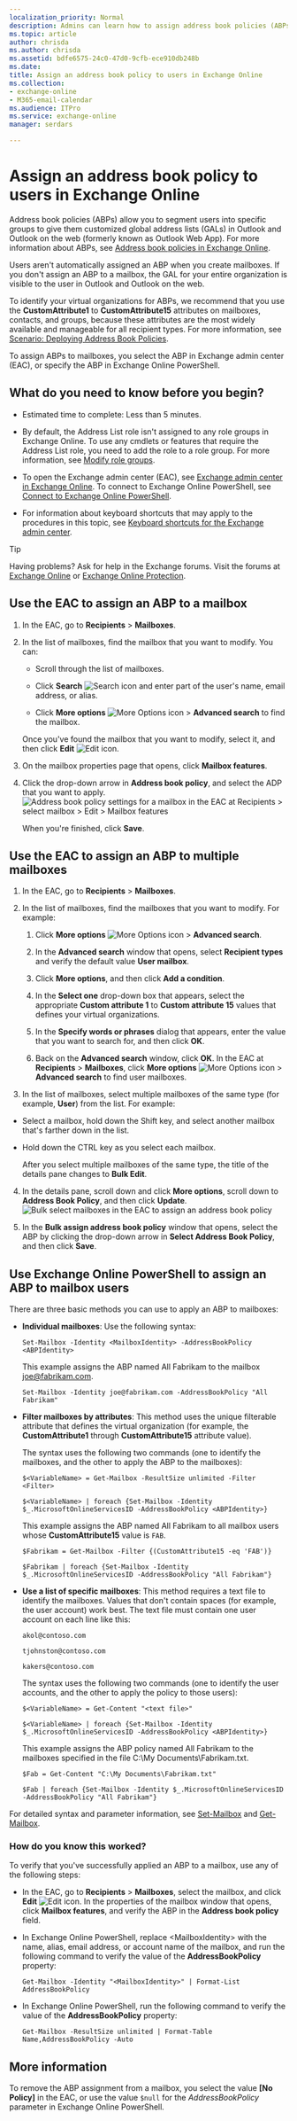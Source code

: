 ```yaml
---
localization_priority: Normal
description: Admins can learn how to assign address book policies (ABPs) to users in Exchange Online
ms.topic: article
author: chrisda
ms.author: chrisda
ms.assetid: bdfe6575-24c0-47d0-9cfb-ece910db248b
ms.date: 
title: Assign an address book policy to users in Exchange Online
ms.collection: 
- exchange-online
- M365-email-calendar
ms.audience: ITPro
ms.service: exchange-online
manager: serdars

---
```


# Assign an address book policy to users in Exchange Online

Address book policies (ABPs) allow you to segment users into specific groups to give them customized global address lists (GALs) in Outlook and Outlook on the web (formerly known as Outlook Web App). For more information about ABPs, see [Address book policies in Exchange Online](address-book-policies.md).

Users aren't automatically assigned an ABP when you create mailboxes. If you don't assign an ABP to a mailbox, the GAL for your entire organization is visible to the user in Outlook and Outlook on the web.

To identify your virtual organizations for ABPs, we recommend that you use the **CustomAttribute1** to **CustomAttribute15** attributes on mailboxes, contacts, and groups, because these attributes are the most widely available and manageable for all recipient types. For more information, see [Scenario: Deploying Address Book Policies](https://technet.microsoft.com/library/6ac3c87d-161f-447b-afb2-149ae7e3f1dc.aspx).

To assign ABPs to mailboxes, you select the ABP in Exchange admin center (EAC), or specify the ABP in Exchange Online PowerShell.

## What do you need to know before you begin?

- Estimated time to complete: Less than 5 minutes.

- By default, the Address List role isn't assigned to any role groups in Exchange Online. To use any cmdlets or features that require the Address List role, you need to add the role to a role group. For more information, see [Modify role groups](../../permissions-exo/role-groups.md#modify-role-groups).

- To open the Exchange admin center (EAC), see [Exchange admin center in Exchange Online](../../exchange-admin-center.md). To connect to Exchange Online PowerShell, see [Connect to Exchange Online PowerShell](https://docs.microsoft.com/powershell/exchange/exchange-online/connect-to-exchange-online-powershell/connect-to-exchange-online-powershell).

- For information about keyboard shortcuts that may apply to the procedures in this topic, see [Keyboard shortcuts for the Exchange admin center](../../accessibility/keyboard-shortcuts-in-admin-center.md).

> [!TIP]
> Having problems? Ask for help in the Exchange forums. Visit the forums at [Exchange Online](https://go.microsoft.com/fwlink/p/?linkId=267542) or [Exchange Online Protection](https://go.microsoft.com/fwlink/p/?linkId=285351).

## Use the EAC to assign an ABP to a mailbox

1. In the EAC, go to **Recipients** \> **Mailboxes**.

2. In the list of mailboxes, find the mailbox that you want to modify. You can:

   - Scroll through the list of mailboxes.

   - Click **Search** ![Search icon](../../media/ITPro_EAC_.png) and enter part of the user's name, email address, or alias.

   - Click **More options** ![More Options icon](../../media/ITPro_EAC_MoreOptionsIcon.png) \> **Advanced search** to find the mailbox.

    Once you've found the mailbox that you want to modify, select it, and then click **Edit** ![Edit icon](../../media/ITPro_EAC_EditIcon.png).

3. On the mailbox properties page that opens, click **Mailbox features**.

4. Click the drop-down arrow in **Address book policy**, and select the ADP that you want to apply.
    ![Address book policy settings for a mailbox in the EAC at Recipients \> select mailbox \> Edit \> Mailbox features](../../media/2b219961-4664-40b3-873c-5892f1fcf2b6.png)

    When you're finished, click **Save**.

## Use the EAC to assign an ABP to multiple mailboxes

1. In the EAC, go to **Recipients** \> **Mailboxes**.

2. In the list of mailboxes, find the mailboxes that you want to modify. For example:

   1. Click **More options** ![More Options icon](../../media/ITPro_EAC_MoreOptionsIcon.png) \> **Advanced search**.

   2. In the **Advanced search** window that opens, select **Recipient types** and verify the default value **User mailbox**.

   3. Click **More options**, and then click **Add a condition**.

   4. In the **Select one** drop-down box that appears, select the appropriate **Custom attribute 1** to **Custom attribute 15** values that defines your virtual organizations.

   5. In the **Specify words or phrases** dialog that appears, enter the value that you want to search for, and then click **OK**.

   6. Back on the **Advanced search** window, click **OK**. In the EAC at **Recipients** \> **Mailboxes**, click **More options** ![More Options icon](../../media/ITPro_EAC_MoreOptionsIcon.png) \> **Advanced search** to find user mailboxes.

3. In the list of mailboxes, select multiple mailboxes of the same type (for example, **User**) from the list. For example:

  - Select a mailbox, hold down the Shift key, and select another mailbox that's farther down in the list.

  - Hold down the CTRL key as you select each mailbox.

    After you select multiple mailboxes of the same type, the title of the details pane changes to **Bulk Edit**.

4. In the details pane, scroll down and click **More options**, scroll down to **Address Book Policy**, and then click **Update**.
    ![Bulk select mailboxes in the EAC to assign an address book policy](../../media/6319f0ec-686d-48e2-9061-2337e30116d5.png)

5. In the **Bulk assign address book policy** window that opens, select the ABP by clicking the drop-down arrow in **Select Address Book Policy**, and then click **Save**.

## Use Exchange Online PowerShell to assign an ABP to mailbox users

There are three basic methods you can use to apply an ABP to mailboxes:

- **Individual mailboxes**: Use the following syntax:

    ```
    Set-Mailbox -Identity <MailboxIdentity> -AddressBookPolicy <ABPIdentity>
    ```

    This example assigns the ABP named All Fabrikam to the mailbox joe@fabrikam.com.

    ```
    Set-Mailbox -Identity joe@fabrikam.com -AddressBookPolicy "All Fabrikam"
    ```

- **Filter mailboxes by attributes**: This method uses the unique filterable attribute that defines the virtual organization (for example, the **CustomAttribute1** through **CustomAttribute15** attribute value).

    The syntax uses the following two commands (one to identify the mailboxes, and the other to apply the ABP to the mailboxes):

    ```
    $<VariableName> = Get-Mailbox -ResultSize unlimited -Filter <Filter>
    ```

    ```
    $<VariableName> | foreach {Set-Mailbox -Identity $_.MicrosoftOnlineServicesID -AddressBookPolicy <ABPIdentity>}
    ```

    This example assigns the ABP named All Fabrikam to all mailbox users whose **CustomAttribute15** value is `FAB`.

    ```
    $Fabrikam = Get-Mailbox -Filter {(CustomAttribute15 -eq 'FAB')}
    ```

    ```
    $Fabrikam | foreach {Set-Mailbox -Identity $_.MicrosoftOnlineServicesID -AddressBookPolicy "All Fabrikam"}
    ```

- **Use a list of specific mailboxes**: This method requires a text file to identify the mailboxes. Values that don't contain spaces (for example, the user account) work best. The text file must contain one user account on each line like this:

    `akol@contoso.com`

    `tjohnston@contoso.com`

    `kakers@contoso.com`

    The syntax uses the following two commands (one to identify the user accounts, and the other to apply the policy to those users):

    ```
    $<VariableName> = Get-Content "<text file>"
    ```

    ```
    $<VariableName> | foreach {Set-Mailbox -Identity $_.MicrosoftOnlineServicesID -AddressBookPolicy <ABPIdentity>}
    ```

   This example assigns the ABP policy named All Fabrikam to the mailboxes specified in the file C:\My Documents\Fabrikam.txt.

    ```
    $Fab = Get-Content "C:\My Documents\Fabrikam.txt"
    ```

    ```
    $Fab | foreach {Set-Mailbox -Identity $_.MicrosoftOnlineServicesID -AddressBookPolicy "All Fabrikam"}
    ```

For detailed syntax and parameter information, see [Set-Mailbox](https://technet.microsoft.com/library/a0d413b9-d949-4df6-ba96-ac0906dedae2.aspx) and [Get-Mailbox](https://technet.microsoft.com/library/8a5a6eb9-4a75-47f9-ae3b-a3ba251cf9a8.aspx).

### How do you know this worked?

To verify that you've successfully applied an ABP to a mailbox, use any of the following steps:

- In the EAC, go to **Recipients** \> **Mailboxes**, select the mailbox, and click **Edit** ![Edit icon](../../media/ITPro_EAC_EditIcon.png). In the properties of the mailbox window that opens, click **Mailbox features**, and verify the ABP in the **Address book policy** field.

- In Exchange Online PowerShell, replace \<MailboxIdentity\> with the name, alias, email address, or account name of the mailbox, and run the following command to verify the value of the **AddressBookPolicy** property:

    ```
    Get-Mailbox -Identity "<MailboxIdentity>" | Format-List AddressBookPolicy
    ```

- In Exchange Online PowerShell, run the following command to verify the value of the **AddressBookPolicy** property:

    ```
    Get-Mailbox -ResultSize unlimited | Format-Table Name,AddressBookPolicy -Auto
    ```

## More information

To remove the ABP assignment from a mailbox, you select the value **[No Policy]** in the EAC, or use the value `$null` for the _AddressBookPolicy_ parameter in Exchange Online PowerShell.

